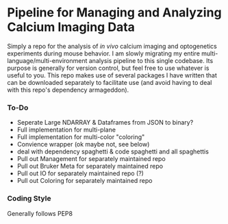 # Pipeline for Managing and Analyzing Calcium Imaging Data

Simply a repo for the analysis of *in vivo* calcium imaging and optogenetics experiments during mouse behavior. I am slowly migrating my entire multi-language/multi-environment analysis pipeline to this single codebase. Its purpose is generally for version control, but feel free to use whatever is useful to you. This repo makes use of several packages I have written that can be downloaded separately to facilitate use (and avoid having to deal with this repo's dependency armageddon).

### To-Do
+ Seperate Large NDARRAY & Dataframes from JSON to binary?
+ Full implementation for multi-plane
+ Full implementation for multi-color "coloring"
+ Convience wrapper (ok maybe not, see below)
+ deal with dependency spaghetti & code spaghetti and all spaghettis
+ Pull out Management for separately maintained repo
+ Pull out Bruker Meta for separately maintained repo
+ Pull out IO for separately maintained repo (?)
+ Pull out Coloring for separately maintained repo

### Coding Style
Generally follows PEP8
